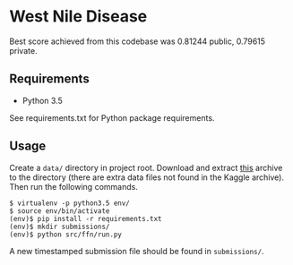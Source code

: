 # West Nile Disease

Best score achieved from this codebase was 0.81244 public, 0.79615 private.

## Requirements

- Python 3.5

See requirements.txt for Python package requirements.

## Usage

Create a `data/` directory in project root. Download and extract [this](https://drive.google.com/open?id=1UvwcmnLmOJejn_KQUhisUDJEou29m_P1) archive to the directory (there are extra data files not found in the Kaggle archive). Then run the following commands.

```
$ virtualenv -p python3.5 env/
$ source env/bin/activate
(env)$ pip install -r requirements.txt
(env)$ mkdir submissions/
(env)$ python src/ffn/run.py
```

A new timestamped submission file should be found in `submissions/`.
